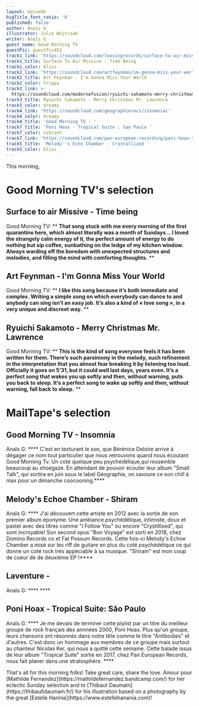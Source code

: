 ```yaml
---
layout: episode
bigTitle_font_ratio: '6'
published: false
author: Anaïs G
illustrator: Julie Wojtczak
writer: Anaïs G
guest_name: Good Morning TV
guestPic: guestPic452
track1_link: 'https://soundcloud.com/leavingrecords/surface-to-air-missive-time-being'
track1_title: Surface To Air Missive - Time Being
track1_color: bliss
track2_link: 'https://soundcloud.com/artfeynman/im-gonna-miss-your-world'
track2_title: Art Feynman - I'm Gonna Miss Your World
track2_color: trippy
track3_link: >-
  https://soundcloud.com/modernefusion/ryuichi-sakamoto-merry-christmas-mr-lawrence
track3_title: Ryuichi Sakamoto - Merry Christmas Mr. Lawrence
track3_color: dreamy
track4_link: 'https://soundcloud.com/geographierecs/insomniac'
track4_color: dreamy
track4_title: 'Good Morning TV - '
track7_title: 'Poni Hoax - Tropical Suite : Sao Paulo '
track7_color: vibrant
track7_link: 'https://soundcloud.com/pan-european-recording/poni-hoax-tropical-suite-sao'
track5_title: 'Melody''s Echo Chamber - Crystallized '
track5_color: bliss
---
```

<p id="introduction">This morning,</p>


# Good Morning TV's selection

## Surface to air Missive - Time being
Good Morning TV: ** **That song stuck with me every morning of the first quarantine here, which almost literally was a month of Sundays… I loved the strangely calm energy of it, the perfect amount of energy to do nothing but sip coffee, sunbathing on the ledge of my kitchen window. Always warding off the boredom with unexpected structures and melodies, and filling the mind with comforting thoughts.** **


## Art Feynman - I'm Gonna Miss Your World
Good Morning TV: ** **I like this song because it’s both immediate and complex. Writing a simple song on which everybody can dance to and anybody can sing isn’t an easy job. It’s also a kind of « love song », in a very unique and discreet way.** **

## Ryuichi Sakamoto - Merry Christmas Mr. Lawrence
Good Morning TV: ** **This is the kind of song everyone feels it has been written for them. There’s such parsimony in the melody, such refinement in the interpretation that you almost fear breaking it by listening too loud. Officially it goes on 5’31, but it could well last days, years even. It’s a perfect song that wakes you up softly and then, without warning, puts you back to sleep. It’s a perfect song to wake up softly and then, without warning, fall back to sleep.** **

# MailTape's selection

## Good Morning TV - Insomnia
Anaïs G: **** C'est en texturant le son, que Bérénice Deloire arrive à dégager ce nom tout particulier que nous retrouvons quand nous écoutant Good Morning Tv. Un coté quelque peu psychédélique,qui ressemble beaucoup au shoegaze. En attendant de pouvoir écouter leur album "Small Talk", qui sortira en juin sous le label Géographie, on savoure ce son chill à max pour un dimanche coocooning.****

## Melody's Echoe Chamber - Shiram
Anaïs G: **** J'ai découvert cette artiste en 2012 avec la sortie de son premier album éponyme. Une ambiance psychédélique, intimiste, doux et pastel avec des titres comme "I Follow You" ou encore "Crystillised", qui sont incroyable! Son second opus "Bon Voyage" est sorti en 2018, chez Domino Records co et Fat Possum Records. Cette fois-ci Melody's Echoe Chamber a misé sur les riff de guitare en plus du coté psychédélique ce qui donne un coté rock très appéciable à sa musique. "Shiram" est mon coup de coeur de de deuxième EP !****

## Laventure - 
Anaïs G: **** ****

## Poni Hoax - Tropical Suite: São Paulo
Anaïs G: **** Je me devais de terminer cette plylist par un titre du meilleur groupe de rock français des annnées 2000, Poni Hoax. Plus qu'un groupe, leurs chansons ont résonnés dans notre tête comme le titre "Antibodies" et d'autres. C'est donc un hommage aux membres de ce groupe mais surtout au chanteur Nicolas Ker, qui nous a quitté cette semaine. Cette balade issus de leur album "Tropical Suite" sortie en 2017, chez Pan European Records, nous fait planer dans une stratosphère. ****

<p id="outroduction">That's all for this morning folks! Take great care, share the love. Amour pour [Mathilde Fernandez](https://mathildefernandez.bandcamp.com/) for her eclectic Sunday selection and to [Thibaut Daumain](https://thibaultdaumain.fr/) for his illustration based on a photography by the great [Estelle Hannia](https://www.estellehanania.com)!</p>
